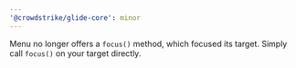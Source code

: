 ```yaml
---
'@crowdstrike/glide-core': minor
---
```


Menu no longer offers a `focus()` method, which focused its target. Simply call `focus()` on your target directly.

